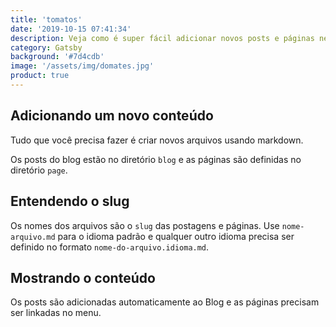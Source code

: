 ```yaml
---
title: 'tomatos'
date: '2019-10-15 07:41:34'
description: Veja como é super fácil adicionar novos posts e páginas neste projeto
category: Gatsby
background: '#7d4cdb'
image: '/assets/img/domates.jpg'
product: true
---
```


## Adicionando um novo conteúdo

Tudo que você precisa fazer é criar novos arquivos usando markdown.

Os posts do blog estão no diretório `blog` e as páginas são definidas no diretório `page`.

## Entendendo o slug

Os nomes dos arquivos são o `slug` das postagens e páginas. Use `nome-arquivo.md` para o idioma padrão e qualquer outro idioma precisa ser definido no formato `nome-do-arquivo.idioma.md`.

## Mostrando o conteúdo

Os posts são adicionadas automaticamente ao Blog e as páginas precisam ser linkadas no menu.
